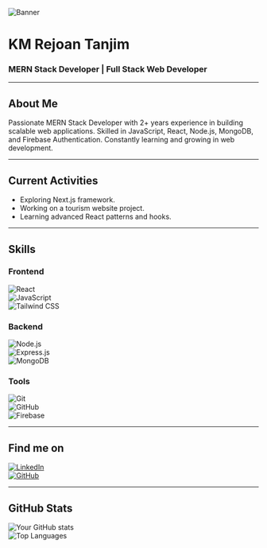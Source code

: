 <!-- Banner Image -->
![Banner](https://i.ibb.co.com/zVxXHgTN/1718210429417.jpg)

# KM Rejoan Tanjim
### MERN Stack Developer | Full Stack Web Developer

---

## About Me
Passionate MERN Stack Developer with 2+ years experience in building scalable web applications. Skilled in JavaScript, React, Node.js, MongoDB, and Firebase Authentication. Constantly learning and growing in web development.

---

## Current Activities
- Exploring Next.js framework.
- Working on a tourism website project.
- Learning advanced React patterns and hooks.

---

## Skills

### Frontend  
![React](https://img.shields.io/badge/React-61DAFB?style=for-the-badge&logo=react&logoColor=black)  
![JavaScript](https://img.shields.io/badge/JavaScript-F7DF1E?style=for-the-badge&logo=javascript&logoColor=black)  
![Tailwind CSS](https://img.shields.io/badge/Tailwind_CSS-38B2AC?style=for-the-badge&logo=tailwind-css&logoColor=white)  

### Backend  
![Node.js](https://img.shields.io/badge/Node.js-339933?style=for-the-badge&logo=node.js&logoColor=white)  
![Express.js](https://img.shields.io/badge/Express.js-000000?style=for-the-badge)  
![MongoDB](https://img.shields.io/badge/MongoDB-47A248?style=for-the-badge&logo=mongodb&logoColor=white)  

### Tools  
![Git](https://img.shields.io/badge/Git-F05032?style=for-the-badge&logo=git&logoColor=white)  
![GitHub](https://img.shields.io/badge/GitHub-181717?style=for-the-badge&logo=github&logoColor=white)  
![Firebase](https://img.shields.io/badge/Firebase-FFCA28?style=for-the-badge&logo=firebase&logoColor=black)  

---

## Find me on  

[![LinkedIn](https://img.shields.io/badge/LinkedIn-0077B5?style=for-the-badge&logo=linkedin&logoColor=white)](https://www.linkedin.com/in/km-rejoan-tanjim)  
[![GitHub](https://img.shields.io/badge/GitHub-181717?style=for-the-badge&logo=github&logoColor=white)](https://github.com/km-rejoan-tanjim)  

---

## GitHub Stats  
![Your GitHub stats](https://github-readme-stats.vercel.app/api?username=km-rejoan-tanjim&show_icons=true&theme=radical)  
![Top Languages](https://github-readme-stats.vercel.app/api/top-langs/?username=km-rejoan-tanjim&layout=compact&theme=radical)
